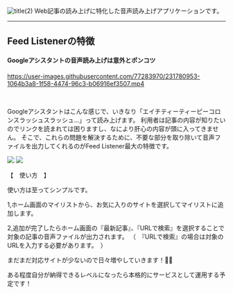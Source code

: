 ![title(2)](https://user-images.githubusercontent.com/77283970/231783718-2fdef319-79be-4b7f-8f0b-16b7af5e1fa3.png)
Web記事の読み上げに特化した音声読み上げアプリケーションです。

<hr>

<h2>Feed Listenerの特徴</h2>
<h4>Googleアシスタントの音声読み上げは意外とポンコツ</h4>

https://user-images.githubusercontent.com/77283970/231780953-1064b3a8-1f58-4474-96c3-b06916ef3507.mp4

<br>

Googleアシスタントはこんな感じで、いきなり「エイチティーティーピーコロンスラッシュスラッシュ...」って読み上げます。
利用者は記事の内容が知りたいのでリンクを読まれては困りますし、なにより肝心の内容が頭に入ってきません。
そこで、これらの問題を解決するために、不要な部分を取り除いて音声ファイルを出力してくれるのがFeed Listener最大の特徴です。
<div>
  <img src="https://user-images.githubusercontent.com/77283970/231784525-84c7cd6e-2434-4530-a220-498d3aef6bba.jpg">
  <img src="https://user-images.githubusercontent.com/77283970/231784542-8028fcc8-ef06-4d2f-a143-af75c5b499e6.jpg">
 </div>


【　使い方　】

使い方は至ってシンプルです。

1,ホーム画面のマイリストから、お気に入りのサイトを選択してマイリストに追加します。

2,追加が完了したらホーム画面の『最新記事』、『URLで検索』を選択することで対象の記事の音声ファイルが出力されます。
（　『URLで検索』の場合は対象のURLを入力する必要があります。　）


まだまだ対応サイトが少ないので日々増やしていきます！💪💪

ある程度自分が納得できるレベルになったら本格的にサービスとして運用する予定です！
